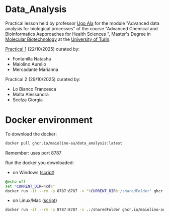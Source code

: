 # Data_Analysis

Practical lesson held by professor [Ugo Ala](https://www.molecularbiotechnology.unito.it/do/docenti.pl/Show?_id=uala#tab-profilo) for the module "Advanced data analysis for biological processes" of the course "Advanced Chemical and Bioinformatics Aapproaches for Health Sciences ", Master's Degree in [Molecular Biotechnology](https://www.molecularbiotechnology.unito.it/do/home.pl) at the [University of Turin](https://www.unito.it/).

[Practical 1](Practical_1/Data_analysis_R_1.pdf) (22/10/2025) curated by:
* Fontanilla Natasha
* Maiolino Aurelio
* Mercadante Marianna

Practical 2 (29/10/2025) curated by:
* Lo Bianco Francesca
* Malta Alessandra
* Scelza Giorgia


# Docker environment 

To download the docker:

```sh
docker pull ghcr.io/maiolino-au/data_analysis:latest
```

Remember: uses port 8787

Run the docker you downloaded:
* on Windows ([script](z_launch_docker/data_analysis.cmd))

```cmd
@echo off
set "CURRENT_DIR=%cd%"
docker run -it --rm -p 8787:8787 -v "%CURRENT_DIR%:/sharedFolder" ghcr.io/maiolino-au/data_analysis:latest
```

* on Linux/Mac ([script](z_launch_docker/data_analysis.sh))

```sh
docker run -it --rm -p 8787:8787 -v .:/sharedFolder ghcr.io/maiolino-au/data_analysis:latest
```

